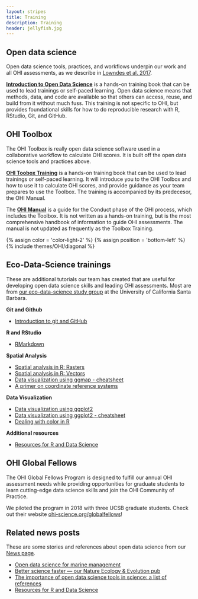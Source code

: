 ```yaml
---
layout: stripes
title: Training
description: Training
header: jellyfish.jpg
---
```


## Open data science

Open data science tools, practices, and workflows underpin our work and all OHI assessments, as we describe in [Lowndes et al. 2017](https://www.nature.com/articles/s41559-017-0160). 

[**Introduction to Open Data Science**](http://ohi-science.org/data-science-training/) is a hands-on training book that can be used to lead trainings or self-paced learning. Open data science means that methods, data, and code are available so that others can access, reuse, and build from it without much fuss. This training is not specific to OHI, but provides foundational skills for how to do reproducible research with R, RStudio, Git, and GitHub. 


## OHI Toolbox 

The OHI Toolbox is really open data science software used in a collaborative workflow to calculate OHI scores. It is built off the open data science tools and practices above.

[**OHI Toobox Training**](http://ohi-science.org/toolbox-training/) is a hands-on training book that can be used to lead trainings or self-paced learning. It will introduce you to the OHI Toolbox and how to use it to calculate OHI scores, and provide guidance as your team prepares to use the Toolbox. The training is accompanied by its predecesor, the OHI Manual.

The [**OHI Manual**](/manual) is a guide for the Conduct phase of the OHI process, which includes the Toolbox. It is not written as a hands-on training, but is the most comprehensive handbook of information to guide OHI assessments. The manual is not updated as frequently as the Toolbox Training.  

{% assign color = 'color-light-2' %}
{% assign position = 'bottom-left' %}
{% include themes/OHI/diagonal %}


## Eco-Data-Science trainings

These are additional tutorials our team has created that are useful for developing open data science skills and leading OHI assessments. Most are from [our eco-data-science study group](http://eco-data-science.github.io/) at the University of California Santa Barbara.

**Git and Github**  
- <a href="https://github.com/eco-data-science/github-intro" target="_blank">Introduction to git and GitHub</a>  

**R and RStudio**  
- <a href="https://github.com/eco-data-science/rmarkdown_R" target="_blank">RMarkdown</a>   

**Spatial Analysis**  
- <a href="https://github.com/eco-data-science/spatial-analysis-R#introduction-to-spatial-analysis-in-r" target="_blank">Spatial analysis in R: Rasters</a>  
- <a href="https://github.com/eco-data-science/spatial_analysis2_R#r-spatial-analysis-workshop-vectors-polygons-and-shapefiles" target="_blank">Spatial analysis in R: Vectors</a>  
- [Data visualization using ggmap - cheatsheet](https://github.com/OHI-Science/ohi-science.github.io/raw/3c6babb40348e62b322abadad086ece565411adf/assets/downloads/other/ggmapCheatsheet.pdf)  
- [A primer on coordinate reference systems](https://github.com/OHI-Science/ohi-science.github.io/raw/dev/assets/downloads/other/CRS.pdf)  


**Data Visualization**  
- <a href="https://rawgit.com/eco-data-science/VisualizingData/master/ggplot2_intro.html" target="_blank">Data visualization using ggplot2</a>  
- [Data visualization using ggplot2 - cheatsheet](https://github.com/OHI-Science/ohi-science.github.io/raw/dev/assets/downloads/other/ggplot2%20cheatsheet%20v2.pdf)
- [Dealing with color in R](https://github.com/OHI-Science/ohi-science.github.io/raw/dev/assets/downloads/other/ColorDec82015.pdf)  

**Additional resources**  
- <a href="http://ohi-science.org/news/Resources-for-R-and-Data-Science" target="_blank">Resources for R and Data Science</a>  


## OHI Global Fellows

The OHI Global Fellows Program is designed to fulfill our annual OHI assessment needs while providing opportunities for graduate students to learn cutting-edge data science skills and join the OHI Community of Practice. 

We piloted the program in 2018 with three UCSB graduate students. Check out their website [ohi-science.org/globalfellows](http://ohi-science.org/globalfellows/)!


## Related news posts 

These are some stories and references about open data science from our [News page](http://ohi-science.org/news). 

- [Open data science for marine management](http://ohi-science.org/news/ohi-and-open-data-science)
- [Better science faster — our Nature Ecology & Evolution pub
](http://ohi-science.org/news/better-science-faster)
- [The importance of open data science tools in science: a list of references](http://ohi-science.org/news/importance-of-open-data-science-tools)
- [Resources for R and Data Science](http://ohi-science.org/news/Resources-for-R-and-Data-Science)
 